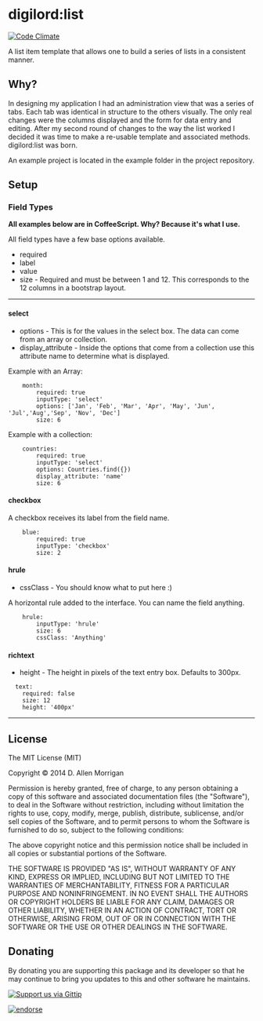digilord:list
=======

[![Code Climate](https://codeclimate.com/github/digilord/dm-list/badges/gpa.svg)](https://codeclimate.com/github/digilord/dm-list)

A list item template that allows one to build a series of lists in a consistent manner.

## Why?
In designing my application I had an administration view that was a series of tabs.  Each tab was identical in structure to the others visually.  The only real changes were the columns displayed and the form for data entry and editing.  After my second round of changes to the way the list worked I decided it was time to make a re-usable template and associated methods.  digilord:list was born.

An example project is located in the example folder in the project repository.

## Setup


### Field Types
__All examples below are in CoffeeScript. Why? Because it's what I use.__

All field types have a few base options available.

 - required
 - label
 - value
 - size - Required and must be between 1 and 12. This corresponds to the 12 columns in a bootstrap layout.
 
---

#### select
 - options - This is for the values in the select box. The data can come from an array or collection.
 - display_attribute - Inside the options that come from a collection use this attribute name to determine what is displayed.
 
Example with an Array:

```
	month:
        required: true
        inputType: 'select'
        options: ['Jan', 'Feb', 'Mar', 'Apr', 'May', 'Jun', 'Jul','Aug','Sep', 'Nov', 'Dec']
        size: 6
```

Example with a collection:

```
	countries:
        required: true
        inputType: 'select'
        options: Countries.find({})
        display_attribute: 'name'        
        size: 6
```

#### checkbox
A checkbox receives its label from the field name.

```
	blue:
        required: true
        inputType: 'checkbox'
        size: 2
```

#### hrule
 - cssClass - You should know what to put here :)

A horizontal rule added to the interface. You can name the field anything. 

```
	hrule:
		inputType: 'hrule'
		size: 6
		cssClass: 'Anything'
```

#### richtext
 - height - The height in pixels of the text entry box. Defaults to 300px.

```
  text:
    required: false
    size: 12
    height: '400px'
```



---
## License
The MIT License (MIT)

Copyright &copy; 2014 D. Allen Morrigan

Permission is hereby granted, free of charge, to any person obtaining a copy of
this software and associated documentation files (the "Software"), to deal in
the Software without restriction, including without limitation the rights to
use, copy, modify, merge, publish, distribute, sublicense, and/or sell copies of
the Software, and to permit persons to whom the Software is furnished to do so,
subject to the following conditions:

The above copyright notice and this permission notice shall be included in all
copies or substantial portions of the Software.

THE SOFTWARE IS PROVIDED "AS IS", WITHOUT WARRANTY OF ANY KIND, EXPRESS OR
IMPLIED, INCLUDING BUT NOT LIMITED TO THE WARRANTIES OF MERCHANTABILITY, FITNESS
FOR A PARTICULAR PURPOSE AND NONINFRINGEMENT. IN NO EVENT SHALL THE AUTHORS OR
COPYRIGHT HOLDERS BE LIABLE FOR ANY CLAIM, DAMAGES OR OTHER LIABILITY, WHETHER
IN AN ACTION OF CONTRACT, TORT OR OTHERWISE, ARISING FROM, OUT OF OR IN
CONNECTION WITH THE SOFTWARE OR THE USE OR OTHER DEALINGS IN THE SOFTWARE.

## Donating
By donating you are supporting this package and its developer so that he may continue to bring you updates to this and other software he maintains.

[![Support us via Gittip][gittip-badge]][digilord]

[gittip-badge]: https://rawgithub.com/digilord/gittip-badge/master/dist/gittip.png
[digilord]: https://www.gittip.com/digilord/

[![endorse](https://api.coderwall.com/digilord/endorsecount.png)](https://coderwall.com/digilord)

